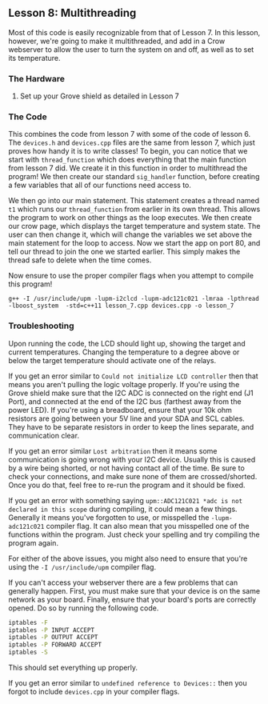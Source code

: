 ## Lesson 8: Multithreading

Most of this code is easily recognizable from that of Lesson 7. In this lesson, however, we're going to make it multithreaded, and add in a Crow webserver to allow the user to turn the system on and off, as well as to set its temperature.

### The Hardware

1. Set up your Grove shield as detailed in Lesson 7

### The Code

This combines the code from lesson 7 with some of the code of lesson 6. The `devices.h` and `devices.cpp` files are the same from lesson 7, which just proves how handy it is to write classes! To begin, you can notice that we start with `thread_function` which does everything that the main function from lesson 7 did. We create it in this function in order to multithread the program! We then create our standard `sig_handler` function, before creating a few variables that all of our functions need access to. 

We then go into our main statement. This statement creates a thread named `t1` which runs our `thread_function` from earlier in its own thread. This allows the program to work on other things as the loop executes. We then create our crow page, which displays the target temperature and system state. The user can then change it, which will change the variables we set above the main statement for the loop to access. Now we start the app on port 80, and tell our thread to join the one we started earlier. This simply makes the thread safe to delete when the time comes.

Now ensure to use the proper compiler flags when you attempt to compile this program!

`g++ -I /usr/include/upm -lupm-i2clcd -lupm-adc121c021 -lmraa -lpthread -lboost_system  -std=c++11 lesson_7.cpp devices.cpp -o lesson_7`

### Troubleshooting

Upon running the code, the LCD should light up, showing the target and current temperatures. Changing the temperature to a degree above or below the target temperature should activate one of the relays.

If you get an error similar to `Could not initialize LCD controller` then that means you aren't pulling the logic voltage properly. If you're using the Grove shield make sure that the I2C ADC is connected on the right end (J1 Port), and connected at the end of the I2C bus (farthest away from the power LED). If you're using a breadboard, ensure that your 10k ohm resistors are going between your 5V line and your SDA and SCL cables. They have to be separate resistors in order to keep the lines separate, and communication clear.

If you get an error similar `Lost arbitration` then it means some communication is going wrong with your I2C device. Usually this is caused by a wire being shorted, or not having contact all of the time. Be sure to check your connections, and make sure none of them are crossed/shorted. Once you do that, feel free to re-run the program and it should be fixed. 

If you get an error with something saying `upm::ADC121C021 *adc is not declared in this scope` during compiling, it could mean a few things. Generally it means you've forgotten to use, or misspelled the `-lupm-adc121c021` compiler flag. It can also mean that you misspelled one of the functions within the program. Just check your spelling and try compiling the program again.

For either of the above issues, you might also need to ensure that you're using the `-I /usr/include/upm` compiler flag.

If you can't access your webserver there are a few problems that can generally happen. First, you must make sure that your device is on the same network as your board. Finally, ensure that your board's ports are correctly opened. Do so by running the following code.

```bash
iptables -F
iptables -P INPUT ACCEPT
iptables -P OUTPUT ACCEPT
iptables -P FORWARD ACCEPT
iptables -S
```

This should set everything up properly.

If you get an error similar to `undefined reference to Devices::` then you forgot to include `devices.cpp` in your compiler flags.